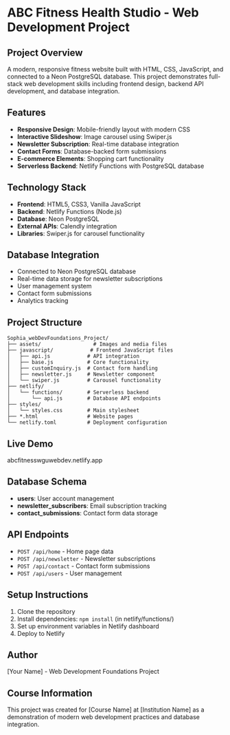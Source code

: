 # ABC Fitness Health Studio - Web Development Project

## Project Overview
A modern, responsive fitness website built with HTML, CSS, JavaScript, and connected to a Neon PostgreSQL database. This project demonstrates full-stack web development skills including frontend design, backend API development, and database integration.

## Features
- **Responsive Design**: Mobile-friendly layout with modern CSS
- **Interactive Slideshow**: Image carousel using Swiper.js
- **Newsletter Subscription**: Real-time database integration
- **Contact Forms**: Database-backed form submissions
- **E-commerce Elements**: Shopping cart functionality
- **Serverless Backend**: Netlify Functions with PostgreSQL database

## Technology Stack
- **Frontend**: HTML5, CSS3, Vanilla JavaScript
- **Backend**: Netlify Functions (Node.js)
- **Database**: Neon PostgreSQL
- **External APIs**: Calendly integration
- **Libraries**: Swiper.js for carousel functionality

## Database Integration
- Connected to Neon PostgreSQL database
- Real-time data storage for newsletter subscriptions
- User management system
- Contact form submissions
- Analytics tracking

## Project Structure
```
Sophia_webDevFoundations_Project/
├── assets/                 # Images and media files
├── javascript/            # Frontend JavaScript files
│   ├── api.js            # API integration
│   ├── base.js           # Core functionality
│   ├── customInquiry.js  # Contact form handling
│   ├── newsletter.js     # Newsletter component
│   └── swiper.js         # Carousel functionality
├── netlify/
│   └── functions/        # Serverless backend
│       └── api.js        # Database API endpoints
├── styles/
│   └── styles.css        # Main stylesheet
├── *.html                # Website pages
└── netlify.toml          # Deployment configuration
```

## Live Demo
abcfitnesswguwebdev.netlify.app

## Database Schema
- **users**: User account management
- **newsletter_subscribers**: Email subscription tracking
- **contact_submissions**: Contact form data storage

## API Endpoints
- `POST /api/home` - Home page data
- `POST /api/newsletter` - Newsletter subscriptions
- `POST /api/contact` - Contact form submissions
- `POST /api/users` - User management

## Setup Instructions
1. Clone the repository
2. Install dependencies: `npm install` (in netlify/functions/)
3. Set up environment variables in Netlify dashboard
4. Deploy to Netlify

## Author
[Your Name] - Web Development Foundations Project

## Course Information
This project was created for [Course Name] at [Institution Name] as a demonstration of modern web development practices and database integration.
